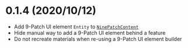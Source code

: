 # 0.1.4 (2020/10/12)

* Add 9-Patch UI element `Entity` to [`NinePatchContent`](https://docs.rs/bevy_ninepatch/0.1.3/bevy_ninepatch/struct.NinePatchContent.html)
* Hide manual way to add a 9-Patch UI element behind a feature
* Do not recreate materials when re-using a 9-Patch UI element builder
